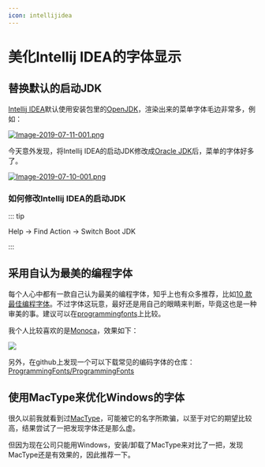 ```yaml
---
icon: intellijidea
---
```


# 美化Intellij IDEA的字体显示

## 替换默认的启动JDK

[Intellij IDEA](https://www.jetbrains.com/idea/)默认使用安装包里的[OpenJDK](https://openjdk.java.net/)，渲染出来的菜单字体毛边非常多，例如：

[![Image-2019-07-11-001.png](https://tva1.sinaimg.cn/large/703708dcly1g7vw2ir52nj20l30u0448)](https://tva1.sinaimg.cn/large/703708dcly1g7vw2ir52nj20l30u0448)

今天意外发现，将Intellij IDEA的启动JDK修改成[Oracle JDK](https://www.oracle.com/technetwork/java/javase/downloads/jdk8-downloads-2133151.html)后，菜单的字体好多了。

[![Image-2019-07-10-001.png](https://tva1.sinaimg.cn/large/703708dcly1g7vw2lfgz0j20lw0u07ag)](https://tva1.sinaimg.cn/large/703708dcly1g7vw2lfgz0j20lw0u07ag)

### 如何修改Intellij IDEA的启动JDK

::: tip

Help -> Find Action -> Switch Boot JDK

:::

## 采用自认为最美的编程字体
每个人心中都有一款自己认为最美的编程字体，知乎上也有众多推荐，比如[10 款最佳编程字体](https://zhuanlan.zhihu.com/p/36918101)。不过字体这玩意，最好还是用自己的眼睛来判断，毕竟这也是一种审美的事。建议可以在[programmingfonts](https://app.programmingfonts.org/)上比较。

我个人比较喜欢的是[Monoca](https://en.wikipedia.org/wiki/Monaco_(typeface))，效果如下：

![](https://tva1.sinaimg.cn/large/703708dcly1g7vw2nus48j20wx0il0wc)

另外，在github上发现一个可以下载常见的编码字体的仓库：[ProgrammingFonts/ProgrammingFonts](https://github.com/ProgrammingFonts/ProgrammingFonts)

## 使用MacType来优化Windows的字体
很久以前我就看到过[MacType](https://www.mactype.net/)，可能被它的名字所欺骗，以至于对它的期望比较高，结果尝试了一把发现字体还是那么虚。

但因为现在公司只能用Windows，安装/卸载了MacType来对比了一把，发现MacType还是有效果的，因此推荐一下。

